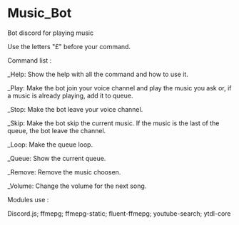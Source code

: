 # Music_Bot
Bot discord for playing music

Use the letters "£" before your command.

Command list :

_Help: Show the help with all the command and how to use it.

_Play: Make the bot join your voice channel and play the music you ask or, if a music is already playing, add it to queue.

_Stop: Make the bot leave your voice channel.

_Skip: Make the bot skip the current music. If the music is the last of the queue, the bot leave the channel.

_Loop: Make the queue loop.

_Queue: Show the current queue.

_Remove: Remove the music choosen.

_Volume: Change the volume for the next song.

Modules use :

Discord.js; ffmepg; ffmepg-static; fluent-ffmepg; youtube-search; ytdl-core